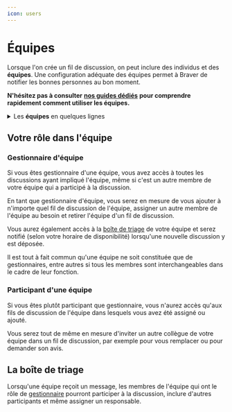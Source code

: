 ```yaml
---
icon: users
---
```


# Équipes

Lorsque l'on crée un fil de discussion, on peut inclure des individus et des **équipes**. Une configuration adéquate des équipes permet à Braver de notifier les bonnes personnes au bon moment.

**N'hésitez pas à consulter** [**nos guides dédiés**](https://support.braver.net/guides/pour-les-professionnels/equipes) **pour comprendre rapidement comment utiliser les équipes.**

<details>

<summary>Les <strong>équipes</strong> en quelques lignes</summary>

* Si l'on inclut des équipes sans identifier à qui dans l'équipe nous voulons parler, le fil de discussion se retrouve dans la [boîte de triage](equipes.md#la-boite-de-triage) de l'équipe.&#x20;
* Si l'on inclut un individu qui est membre d'une équipe, son équipe est du même coup ajoutée dans le fil de discussion, et l'invité en question peut à son gré inviter d'autres membres de son équipe à rejoindre le fil de discussion.
* Ces équipes sont constituées de membres faisant une gestion partagée des communications.
* Un lieu de travail peut rassembler différentes équipes.
* Le regroupement en équipes est la plupart du temps basé sur les **professions** (ex. "soins infirmiers" rassemble toutes les infirmières d'un étage, "physiothérapie" rassemble tous les physios d'une clinique, etc.), mais les administrateurs peuvent utiliser n'importe quelle base pour bâtir une équipe.

</details>

## Votre rôle dans l'équipe

### Gestionnaire d'équipe

Si vous êtes gestionnaire d'une équipe, vous avez accès à toutes les discussions ayant impliqué l'équipe, même si c'est un autre membre de votre équipe qui a participé à la discussion.

En tant que gestionnaire d'équipe, vous serez en mesure de vous ajouter à n'importe quel fil de discussion de l'équipe, assigner un autre membre de l'équipe au besoin et retirer l'équipe d'un fil de discussion.

Vous aurez également accès à la [boîte de triage](equipes.md#la-boite-de-triage) de votre équipe et serez notifié (selon votre horaire de disponibilité) lorsqu'une nouvelle discussion y est déposée.

Il est tout à fait commun qu'une équipe ne soit constituée que de gestionnaires, entre autres si tous les membres sont interchangeables dans le cadre de leur fonction.

### Participant d'une équipe

Si vous êtes plutôt participant que gestionnaire, vous n'aurez accès qu'aux fils de discussion de l'équipe dans lesquels vous avez été assigné ou ajouté.

Vous serez tout de même en mesure d'inviter un autre collègue de votre équipe dans un fil de discussion, par exemple pour vous remplacer ou pour demander son avis.

## La boîte de triage

Lorsqu'une équipe reçoit un message, les membres de l'équipe qui ont le rôle de [gestionnaire](equipes.md#gestionnaire-dequipe) pourront participer à la discussion, inclure d'autres participants et même assigner un responsable.
